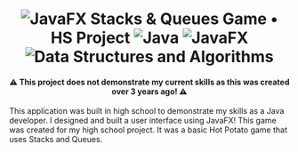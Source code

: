
<h1 align="center">
  <img src="https://img.shields.io/badge/Outdated%20-%23ED2542.svg?style=flat" alt="JavaFX" />
  Stacks & Queues Game • HS Project
  <img src="https://img.shields.io/badge/java-%23007396.svg?style=for-the-badge&logo=java&logoColor=%23FF0000" alt="Java" />
  <img src="https://img.shields.io/badge/javaFX-%23DC6700.svg?style=for-the-badge" alt="JavaFX" />
  <img src="https://img.shields.io/badge/Data%20Structures%20%26%20Algorithms-%236B39BD.svg?style=for-the-badge" alt="Data Structures and Algorithms" />
</h1>
<h4 align="center">⚠️ This project does not demonstrate my current skills as this was created over 3 years ago! ⚠️</h4>
<p>
  This application was built in high school to demonstrate my skills as a Java developer. I designed and built a user interface using JavaFX!
  This game was created for my high school project. It was a basic Hot Potato game that uses Stacks and Queues. 
</p>

